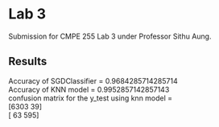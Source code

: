 # Lab 3

Submission for CMPE 255 Lab 3 under Professor Sithu Aung.

## Results
Accuracy of SGDClassifier = 0.9684285714285714  
Accuracy of KNN model = 0.9952857142857143  
confusion matrix for the y_test using knn model =  
[6303   39]  
[  63  595]